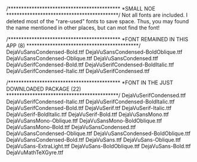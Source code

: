 /*******************************************
*SMALL NOE
*******************************************/
Not all fonts are included.
I deleted most of the "rare-used" fonts to save space. Thus, you may found the name mentioned in other places, but can mot find the font!

/*******************************************
*FONT REMAINED IN THIS APP (8)
*******************************************/
DejaVuSansCondensed-Bold.ttf
DejaVuSansCondensed-BoldOblique.ttf
DejaVuSansCondensed-Oblique.ttf
DejaVuSansCondensed.ttf
DejaVuSerifCondensed-Bold.ttf
DejaVuSerifCondensed-BoldItalic.ttf
DejaVuSerifCondensed-Italic.ttf
DejaVuSerifCondensed.ttf


/*******************************************
*FONT IN THE JUST DOWNLOADED PACKAGE (22)
*******************************************/
DejaVuSerifCondensed.ttf
DejaVuSerifCondensed-Italic.ttf
DejaVuSerifCondensed-BoldItalic.ttf
DejaVuSerifCondensed-Bold.ttf
DejaVuSerif.ttf
DejaVuSerif-Italic.ttf
DejaVuSerif-BoldItalic.ttf
DejaVuSerif-Bold.ttf
DejaVuSansMono.ttf
DejaVuSansMono-Oblique.ttf
DejaVuSansMono-BoldOblique.ttf
DejaVuSansMono-Bold.ttf
DejaVuSansCondensed.ttf
DejaVuSansCondensed-Oblique.ttf
DejaVuSansCondensed-BoldOblique.ttf
DejaVuSansCondensed-Bold.ttf
DejaVuSans.ttf
DejaVuSans-Oblique.ttf
DejaVuSans-ExtraLight.ttf
DejaVuSans-BoldOblique.ttf
DejaVuSans-Bold.ttf
DejaVuMathTeXGyre.ttf
